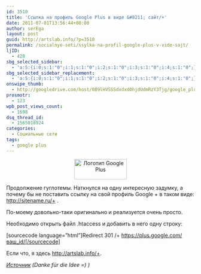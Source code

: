```yaml
---
id: 3510
title: 'Ссылка на профиль Google Plus в виде &#8211; сайт/+'
date: 2011-07-01T13:56:44+00:00
author: serEga
layout: post
guid: http://artslab.info/?p=3510
permalink: /socialnye-seti/ssylka-na-profil-google-plus-v-vide-sajt/
ljID:
  - 428
sbg_selected_sidebar:
  - 'a:5:{i:0;s:1:"0";i:1;s:1:"0";i:2;s:1:"0";i:3;s:1:"0";i:4;s:1:"0";}'
sbg_selected_sidebar_replacement:
  - 'a:5:{i:0;s:1:"0";i:1;s:1:"0";i:2;s:1:"0";i:3;s:1:"0";i:4;s:1:"0";}'
onswipe_thumb:
  - http://googledrive.com/host/0B9lHVSSSdxdxd0hjdUdmRzY3Tjg/google_plus_logo.jpg
prosmotr:
  - 123
wpb_post_views_count:
  - 1698
dsq_thread_id:
  - 1565018924
categories:
  - Социальные сети
tags:
  - google plus
---
```

<center>
  <a href="http://googledrive.com/host/0B9lHVSSSdxdxd0hjdUdmRzY3Tjg/google_plus_logo.jpg"><img src="http://googledrive.com/host/0B9lHVSSSdxdxd0hjdUdmRzY3Tjg/google_plus_logo.jpg" alt="Логотип Google Plus" title="google_plus_logo" width="140" height="54" class="alignnone size-full wp-image-3513" /></a>
</center>

Продолжение гуглотемы. Наткнулся на одну интересную задумку, а почему бы не поставить ссылку на свой профиль Google + в таком виде: http://sitename.ru/+ .

По-моему довольно-таки оригинально и реализуется очень просто.

Необходимо открыть файл .htaccess и добавить в него одну строку:

[sourcecode language=&#8221;html&#8221;]Redirect 301 /+ https://plus.google.com/ваш_id/[/sourcecode]

Если что, я здесь <http://artslab.info/+>.

_[Источник](http://www.eisy.eu/trend-google-plus-profile-als-verlinken/) (Danke f&uuml;r die Idee =) )_